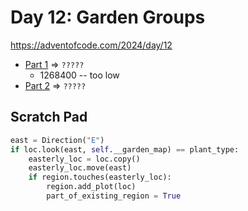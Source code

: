 # Day 12: Garden Groups
https://adventofcode.com/2024/day/12

* [Part 1](./puzzle1.py) => `?????`
  - 1268400 -- too low
* [Part 2](./puzzle2.py) => `?????`


## Scratch Pad

```python
east = Direction("E")
if loc.look(east, self.__garden_map) == plant_type:
    easterly_loc = loc.copy()
    easterly_loc.move(east)
    if region.touches(easterly_loc):
        region.add_plot(loc)
        part_of_existing_region = True
```
